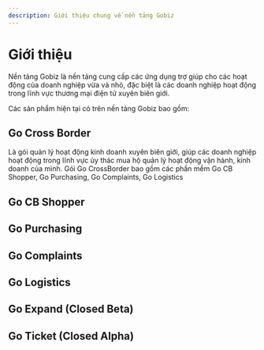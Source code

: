 ```yaml
---
description: Giới thiệu chung về nền tảng Gobiz
---
```


# Giới thiệu

Nền tảng Gobiz là nền tảng cung cấp các ứng dụng trợ giúp cho các hoạt động của doanh nghiệp vừa và nhỏ, đặc biệt là các doanh nghiệp hoạt động trong lĩnh vực thương mại điện tử xuyên biên giới.

Các sản phẩm hiện tại có trên nền tảng Gobiz bao gồm:

## Go Cross Border

Là gói quản lý hoạt động kinh doanh xuyên biên giới, giúp các doanh nghiệp hoạt động trong lĩnh vực ủy thác mua hộ quản lý hoạt động vận hành, kinh doanh của mình. Gói Go CrossBorder bao gồm các phần mềm Go CB Shopper, Go Purchasing, Go Complaints, Go Logistics

## Go CB Shopper

## Go Purchasing

## Go Complaints

## Go Logistics

## Go Expand \(Closed Beta\)

## Go Ticket \(Closed Alpha\)

